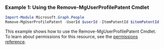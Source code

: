 ### Example 1: Using the Remove-MgUserProfilePatent Cmdlet
```powershell
Import-Module Microsoft.Graph.People
Remove-MgUserProfilePatent -UserId $userId -ItemPatentId $itemPatentId
```
This example shows how to use the Remove-MgUserProfilePatent Cmdlet.
To learn about permissions for this resource, see the [permissions reference](/graph/permissions-reference).
